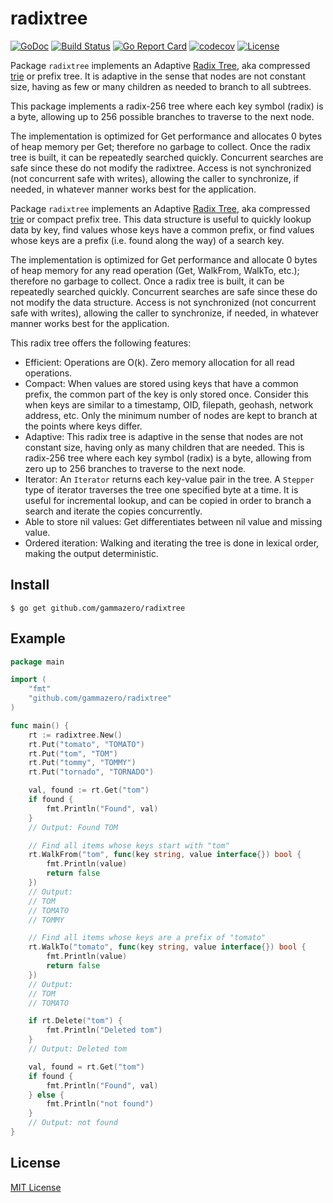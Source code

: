 # radixtree

[![GoDoc](https://pkg.go.dev/badge/github.com/gammazero/radixtree)](https://pkg.go.dev/github.com/gammazero/radixtree)
[![Build Status](https://github.com/gammazero/radixtree/actions/workflows/go.yml/badge.svg)](https://github.com/gammazero/radixtree/actions/workflows/go.yml)
[![Go Report Card](https://goreportcard.com/badge/github.com/gammazero/radixtree)](https://goreportcard.com/report/github.com/gammazero/radixtree)
[![codecov](https://codecov.io/gh/gammazero/radixtree/branch/master/graph/badge.svg)](https://codecov.io/gh/gammazero/radixtree)
[![License](https://img.shields.io/badge/License-MIT-blue.svg)](LICENSE)

Package `radixtree` implements an Adaptive [Radix Tree](https://en.wikipedia.org/wiki/Radix_tree), aka compressed [trie](https://en.wikipedia.org/wiki/Trie) or prefix tree. It is adaptive in the sense that nodes are not constant size, having as few or many children as needed to branch to all subtrees.

This package implements a radix-256 tree where each key symbol (radix) is a byte, allowing up to 256 possible branches to traverse to the next node.

The implementation is optimized for Get performance and allocates 0 bytes of heap memory per Get; therefore no garbage to collect. Once the radix tree is built, it can be repeatedly searched quickly. Concurrent searches are safe since these do not modify the radixtree. Access is not synchronized (not concurrent safe with writes), allowing the caller to synchronize, if needed, in whatever manner works best for the application.

Package `radixtree` implements an Adaptive [Radix Tree](https://en.wikipedia.org/wiki/Radix_tree), aka compressed [trie](https://en.wikipedia.org/wiki/Trie) or compact prefix tree.  This data structure is useful to quickly lookup data by key, find values whose keys have a common prefix, or find values whose keys are a prefix (i.e. found along the way) of a search key.

The implementation is optimized for Get performance and allocate 0 bytes of heap memory for any read operation (Get, WalkFrom, WalkTo, etc.); therefore no garbage to collect.  Once a radix tree is built, it can be repeatedly searched quickly. Concurrent searches are safe since these do not modify the data structure. Access is not synchronized (not concurrent safe with writes), allowing the caller to synchronize, if needed, in whatever manner works best for the application.

This radix tree offers the following features:

- Efficient: Operations are O(k). Zero memory allocation for all read operations.
- Compact: When values are stored using keys that have a common prefix, the common part of the key is only stored once. Consider this when keys are similar to a timestamp, OID, filepath, geohash, network address, etc. Only the minimum number of nodes are kept to branch at the points where keys differ.
- Adaptive: This radix tree is adaptive in the sense that nodes are not constant size, having only as many children that are needed. This is radix-256 tree where each key symbol (radix) is a byte, allowing from zero up to 256 branches to traverse to the next node.
- Iterator: An `Iterator` returns each key-value pair in the tree. A `Stepper` type of iterator traverses the tree one specified byte at a time. It is useful for incremental lookup, and can be copied in order to branch a search and iterate the copies concurrently.
- Able to store nil values: Get differentiates between nil value and missing value.
- Ordered iteration: Walking and iterating the tree is done in lexical order, making the output deterministic.

## Install

```
$ go get github.com/gammazero/radixtree
```

## Example

```go
package main

import (
    "fmt"
    "github.com/gammazero/radixtree"
)

func main() {
    rt := radixtree.New()
    rt.Put("tomato", "TOMATO")
    rt.Put("tom", "TOM")
    rt.Put("tommy", "TOMMY")
    rt.Put("tornado", "TORNADO")

    val, found := rt.Get("tom")
    if found {
        fmt.Println("Found", val)
    }
    // Output: Found TOM

    // Find all items whose keys start with "tom"
    rt.WalkFrom("tom", func(key string, value interface{}) bool {
        fmt.Println(value)
        return false
    })
    // Output:
    // TOM
    // TOMATO
    // TOMMY

    // Find all items whose keys are a prefix of "tomato"
    rt.WalkTo("tomato", func(key string, value interface{}) bool {
        fmt.Println(value)
        return false
    })
    // Output:
    // TOM
    // TOMATO

    if rt.Delete("tom") {
        fmt.Println("Deleted tom")
    }
    // Output: Deleted tom

    val, found = rt.Get("tom")
    if found {
        fmt.Println("Found", val)
    } else {
        fmt.Println("not found")
    }
    // Output: not found
}
```

## License

[MIT License](LICENSE)
